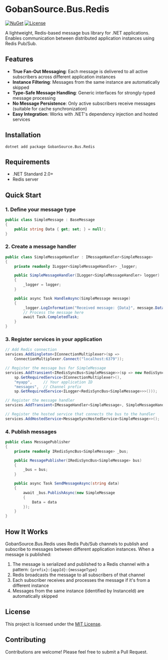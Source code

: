 # GobanSource.Bus.Redis

[![NuGet](https://img.shields.io/nuget/v/GobanSource.Bus.Redis.svg)](https://www.nuget.org/packages/GobanSource.Bus.Redis/)
[![License](https://img.shields.io/github/license/gobansource/redis-bus)](LICENSE)

A lightweight, Redis-based message bus library for .NET applications. Enables communication between distributed application instances using Redis Pub/Sub.

## Features

- **True Fan-Out Messaging**: Each message is delivered to all active subscribers across different application instances
- **Instance Filtering**: Messages from the same instance are automatically skipped
- **Type-Safe Message Handling**: Generic interfaces for strongly-typed message processing
- **No Message Persistence**: Only active subscribers receive messages (suitable for cache synchronization)
- **Easy Integration**: Works with .NET's dependency injection and hosted services

## Installation

```shell
dotnet add package GobanSource.Bus.Redis
```

## Requirements

- .NET Standard 2.0+
- Redis server

## Quick Start

### 1. Define your message type

```csharp
public class SimpleMessage : BaseMessage
{
    public string Data { get; set; } = null!;
}
```

### 2. Create a message handler

```csharp
public class SimpleMessageHandler : IMessageHandler<SimpleMessage>
{
    private readonly ILogger<SimpleMessageHandler> _logger;

    public SimpleMessageHandler(ILogger<SimpleMessageHandler> logger)
    {
        _logger = logger;
    }

    public async Task HandleAsync(SimpleMessage message)
    {
        _logger.LogInformation("Received message: {Data}", message.Data);
        // Process the message here
        await Task.CompletedTask;
    }
}
```

### 3. Register services in your application

```csharp
// Add Redis connection
services.AddSingleton<IConnectionMultiplexer>(sp =>
    ConnectionMultiplexer.Connect("localhost:6379"));

// Register the message bus for SimpleMessage
services.AddTransient<IRedisSyncBus<SimpleMessage>>(sp => new RedisSyncBus<SimpleMessage>(
    sp.GetRequiredService<IConnectionMultiplexer>(),
    "myapp",     // Your application ID
    "messages",  // Channel prefix
    sp.GetRequiredService<ILogger<RedisSyncBus<SimpleMessage>>>()));

// Register the message handler
services.AddTransient<IMessageHandler<SimpleMessage>, SimpleMessageHandler>();

// Register the hosted service that connects the bus to the handler
services.AddHostedService<MessageSyncHostedService<SimpleMessage>>();
```

### 4. Publish messages

```csharp
public class MessagePublisher
{
    private readonly IRedisSyncBus<SimpleMessage> _bus;

    public MessagePublisher(IRedisSyncBus<SimpleMessage> bus)
    {
        _bus = bus;
    }

    public async Task SendMessageAsync(string data)
    {
        await _bus.PublishAsync(new SimpleMessage
        {
            Data = data
        });
    }
}
```

## How It Works

GobanSource.Bus.Redis uses Redis Pub/Sub channels to publish and subscribe to messages between different application instances. When a message is published:

1. The message is serialized and published to a Redis channel with a pattern: `{prefix}:{appId}:{messageType}`
2. Redis broadcasts the message to all subscribers of that channel
3. Each subscriber receives and processes the message if it's from a different instance
4. Messages from the same instance (identified by InstanceId) are automatically skipped

## License

This project is licensed under the [MIT License](LICENSE).

## Contributing

Contributions are welcome! Please feel free to submit a Pull Request.
